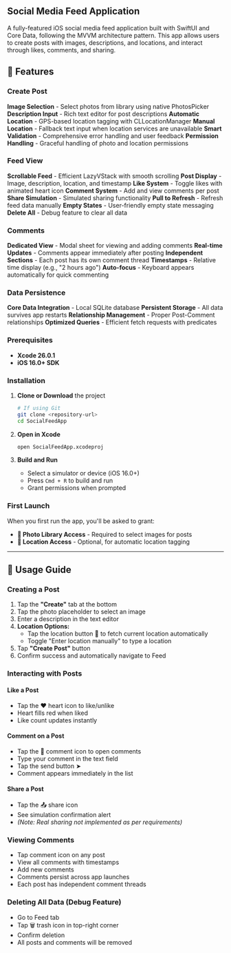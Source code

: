 
## Social Media Feed Application

A fully-featured iOS social media feed application built with SwiftUI and Core Data, following the MVVM architecture pattern. This app allows users to create posts with images, descriptions, and locations, and interact through likes, comments, and sharing.





## 📱 Features

### Create Post
**Image Selection** - Select photos from library using native PhotosPicker
 **Description Input** - Rich text editor for post descriptions
 **Automatic Location** - GPS-based location tagging with CLLocationManager
 **Manual Location** - Fallback text input when location services are unavailable
 **Smart Validation** - Comprehensive error handling and user feedback
 **Permission Handling** - Graceful handling of photo and location permissions

### Feed View
 **Scrollable Feed** - Efficient LazyVStack with smooth scrolling
 **Post Display** - Image, description, location, and timestamp
 **Like System** - Toggle likes with animated heart icon
 **Comment System** - Add and view comments per post
 **Share Simulation** - Simulated sharing functionality
 **Pull to Refresh** - Refresh feed data manually
 **Empty States** - User-friendly empty state messaging
 **Delete All** - Debug feature to clear all data

### Comments
 **Dedicated View** - Modal sheet for viewing and adding comments
 **Real-time Updates** - Comments appear immediately after posting
 **Independent Sections** - Each post has its own comment thread
 **Timestamps** - Relative time display (e.g., "2 hours ago")
 **Auto-focus** - Keyboard appears automatically for quick commenting

### Data Persistence
 **Core Data Integration** - Local SQLite database
 **Persistent Storage** - All data survives app restarts
 **Relationship Management** - Proper Post-Comment relationships
 **Optimized Queries** - Efficient fetch requests with predicates



### Prerequisites

- **Xcode 26.0.1**
- **iOS 16.0+ SDK**


### Installation

1. **Clone or Download** the project
   ```bash
   # If using Git
   git clone <repository-url>
   cd SocialFeedApp
   ```

2. **Open in Xcode**
   ```bash
   open SocialFeedApp.xcodeproj
   ```

3. **Build and Run**
   - Select a simulator or device (iOS 16.0+)
   - Press `Cmd + R` to build and run
   - Grant permissions when prompted

### First Launch

When you first run the app, you'll be asked to grant:
- **📸 Photo Library Access** - Required to select images for posts
- **📍 Location Access** - Optional, for automatic location tagging

---

## 📖 Usage Guide

### Creating a Post

1. Tap the **"Create"** tab at the bottom
2. Tap the photo placeholder to select an image
3. Enter a description in the text editor
4. **Location Options:**
   - Tap the location button 📍 to fetch current location automatically
   - Toggle "Enter location manually" to type a location
5. Tap **"Create Post"** button
6. Confirm success and automatically navigate to Feed

### Interacting with Posts

#### Like a Post
- Tap the ❤️ heart icon to like/unlike
- Heart fills red when liked
- Like count updates instantly

#### Comment on a Post
- Tap the 💬 comment icon to open comments
- Type your comment in the text field
- Tap the send button ➤
- Comment appears immediately in the list

#### Share a Post
- Tap the 📤 share icon
- See simulation confirmation alert
- *(Note: Real sharing not implemented as per requirements)*

### Viewing Comments

- Tap comment icon on any post
- View all comments with timestamps
- Add new comments
- Comments persist across app launches
- Each post has independent comment threads

### Deleting All Data (Debug Feature)

- Go to Feed tab
- Tap 🗑️ trash icon in top-right corner
- Confirm deletion
- All posts and comments will be removed
